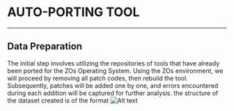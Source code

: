 # **AUTO-PORTING TOOL**
***
## **Data Preparation**
The initial step involves utilizing the repositories of tools that have already been ported for the ZOs Operating System. Using the ZOs environment, we will proceed by removing all patch codes, then rebuild the tool. Subsequently, patches will be added one by one, and errors encountered during each addition will be captured for further analysis.
the structure of the dataset created is of the format
![Alt text](URL_or_relative_path_to_image)
